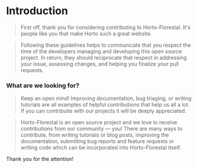 # Introduction

> First off, thank you for considering contributing to Horto-Florestal. It's people like you that make Horto such a great website.

> Following these guidelines helps to communicate that you respect the time of the developers managing and developing this open source project. In return, they should reciprocate that respect in addressing your issue, assessing changes, and helping you finalize your pull requests.

### What are we looking for?

> Keep an open mind! Improving documentation, bug triaging, or writing tutorials are all examples of helpful contributions that help us all a lot. If you can contribuite with our projects it will be deeply appreciated.

> Horto-Florestal is an open source project and we love to receive contributions from our community — you! There are many ways to contribute, from writing tutorials or blog posts, improving the documentation, submitting bug reports and feature requests or writing code which can be incorporated into Horto-Florestal itself.

Thank you for the attention!
